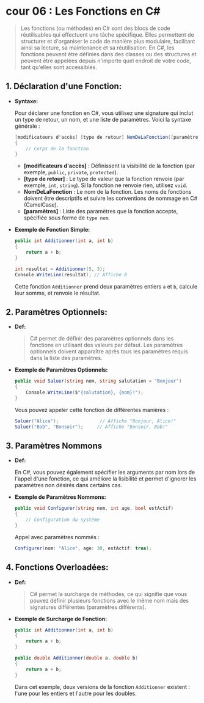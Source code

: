 # cour 06 : **Les Fonctions en C#**

> Les fonctions (ou méthodes) en C# sont des blocs de code réutilisables qui effectuent une tâche spécifique. Elles permettent de structurer et d'organiser le code de manière plus modulaire, facilitant ainsi sa lecture, sa maintenance et sa réutilisation. En C#, les fonctions peuvent être définies dans des classes ou des structures et peuvent être appelées depuis n'importe quel endroit de votre code, tant qu'elles sont accessibles.

## 1. **Déclaration d'une Fonction:**

-   **Syntaxe:**

    Pour déclarer une fonction en C#, vous utilisez une signature qui inclut un type de retour, un nom, et une liste de paramètres. Voici la syntaxe générale :

    ```csharp
    [modificateurs d'accès] [type de retour] NomDeLaFonction([paramètres])
    {
        // Corps de la fonction
    }
    ```

    -   **[modificateurs d'accès]** : Définissent la visibilité de la fonction (par exemple, `public`, `private`, `protected`).
    -   **[type de retour]** : Le type de valeur que la fonction renvoie (par exemple, `int`, `string`). Si la fonction ne renvoie rien, utilisez `void`.
    -   **NomDeLaFonction** : Le nom de la fonction. Les noms de fonctions doivent être descriptifs et suivre les conventions de nommage en C# (CamelCase).
    -   **[paramètres]** : Liste des paramètres que la fonction accepte, spécifiée sous forme de `type nom`.

-   **Exemple de Fonction Simple:**

    ```csharp
    public int Additionner(int a, int b)
    {
        return a + b;
    }
    ```

    ```csharp
    int resultat = Additionner(5, 3);
    Console.WriteLine(resultat); // Affiche 8
    ```

    Cette fonction `Additionner` prend deux paramètres entiers `a` et `b`, calcule leur somme, et renvoie le résultat.

## 2. **Paramètres Optionnels:**

-   **Def:**

    > C# permet de définir des paramètres optionnels dans les fonctions en utilisant des valeurs par défaut. Les paramètres optionnels doivent apparaître après tous les paramètres requis dans la liste des paramètres.

-   **Exemple de Paramètres Optionnels:**

    ```csharp
    public void Saluer(string nom, string salutation = "Bonjour")
    {
        Console.WriteLine($"{salutation}, {nom}!");
    }
    ```

    Vous pouvez appeler cette fonction de différentes manières :

    ```csharp
    Saluer("Alice");               // Affiche "Bonjour, Alice!"
    Saluer("Bob", "Bonsoir");     // Affiche "Bonsoir, Bob!"
    ```

## 3. **Paramètres Nommons**

-   **Def:**

    En C#, vous pouvez également spécifier les arguments par nom lors de l'appel d'une fonction, ce qui améliore la lisibilité et permet d'ignorer les paramètres non désirés dans certains cas.

-   **Exemple de Paramètres Nommons:**

    ```csharp
    public void Configurer(string nom, int age, bool estActif)
    {
        // Configuration du système
    }
    ```

    Appel avec paramètres nommés :

    ```csharp
    Configurer(nom: "Alice", age: 30, estActif: true);
    ```

## 4. **Fonctions Overloadées:**

-   **Def:**

    > C# permet la surcharge de méthodes, ce qui signifie que vous pouvez définir plusieurs fonctions avec le même nom mais des signatures différentes (paramètres différents).

-   **Exemple de Surcharge de Fonction:**

    ```csharp
    public int Additionner(int a, int b)
    {
        return a + b;
    }

    public double Additionner(double a, double b)
    {
        return a + b;
    }
    ```

    Dans cet exemple, deux versions de la fonction `Additionner` existent : l'une pour les entiers et l'autre pour les doubles.
